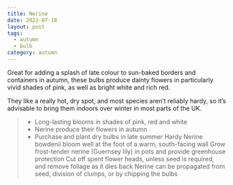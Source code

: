 ```yaml
---
title: Nerine
date: 2022-07-18
layout: post
tags:
  - autumn
  - bulb
category: autumn
---
```


Great for adding a splash of late colour to sun-baked borders and containers in autumn, these bulbs produce dainty flowers in particularly vivid shades of pink, as well as bright white and rich red.

They like a really hot, dry spot, and most species aren’t reliably hardy, so it’s advisable to bring them indoors over winter in most parts of the UK.


> - Long-lasting blooms in shades of pink, red and white
> - Nerine produce their flowers in autumn
>- Purchase and plant dry bulbs in late summer
Hardy Nerine bowdenii bloom well at the foot of a warm, south-facing wall
Grow frost-tender nerine (Guernsey lily) in pots and provide greenhouse protection
Cut off spent flower heads, unless seed is required, and remove foliage as it dies back
Nerine can be propagated from seed, division of clumps, or by chipping the bulbs
